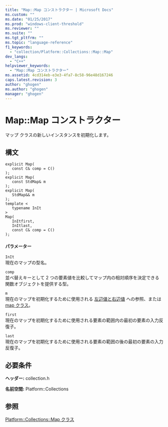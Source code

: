 ```yaml
---
title: "Map::Map コンストラクター | Microsoft Docs"
ms.custom: ""
ms.date: "01/25/2017"
ms.prod: "windows-client-threshold"
ms.reviewer: ""
ms.suite: ""
ms.tgt_pltfrm: ""
ms.topic: "language-reference"
f1_keywords: 
  - "collection/Platform::Collections::Map::Map"
dev_langs: 
  - "C++"
helpviewer_keywords: 
  - "Map::Map コンストラクター"
ms.assetid: 4cd314eb-e3e3-4fa7-8c58-96e48d167246
caps.latest.revision: 3
author: "ghogen"
ms.author: "ghogen"
manager: "ghogen"
---
```

# Map::Map コンストラクター
マップ クラスの新しいインスタンスを初期化します。  
  
## 構文  
  
```  
explicit Map(  
   const C& comp = C()  
);  
explicit Map(  
   const StdMap& m  
);  
explicit Map(  
   StdMap&& m  
);  
template <  
   typename InIt  
>  
Map(  
   InItfirst,  
   InItlast,  
   const C& comp = C()  
);  
```  
  
#### パラメーター  
 `InIt`  
 現在のマップの型名。  
  
 `comp`  
 並べ替えキーとして 2 つの要素値を比較してマップ内の相対順序を決定できる関数オブジェクトを提供する型。  
  
 `m`  
 現在のマップを初期化するために使用される [左辺値と右辺値](../Topic/Lvalues%20and%20Rvalues%20\(Visual%20C++\).md) への参照、または [map クラス](../standard-library/map-class.md)。  
  
 `first`  
 現在のマップを初期化するために使用される要素の範囲内の最初の要素の入力反復子。  
  
 `last`  
 現在のマップを初期化するために使用される要素の範囲の後の最初の要素の入力反復子。  
  
## 必要条件  
 **ヘッダー:** collection.h  
  
 **名前空間:** Platform::Collections  
  
## 参照  
 [Platform::Collections::Map クラス](../cppcx/platform-collections-map-class.md)